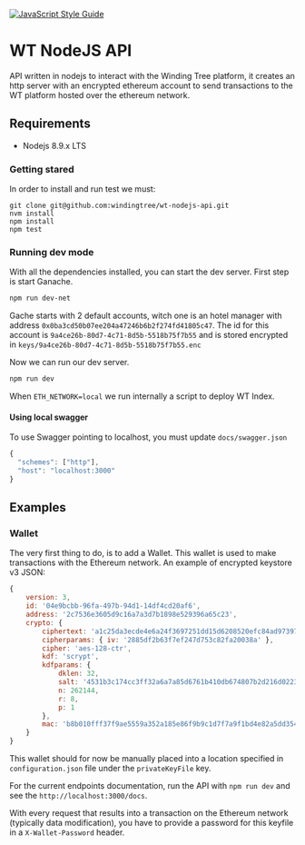 [![JavaScript Style Guide](https://img.shields.io/badge/code_style-standard-brightgreen.svg)](https://standardjs.com)
# WT NodeJS API
API written in nodejs to interact with the Winding Tree platform, it creates an
http server with an encrypted ethereum account to send transactions to the WT
platform hosted over the ethereum network.

## Requirements
- Nodejs 8.9.x LTS

### Getting stared
In order to install and run test we must:
```
git clone git@github.com:windingtree/wt-nodejs-api.git
nvm install
npm install
npm test
```

### Running dev mode
With all the dependencies installed, you can start the dev server.
First step is start Ganache.
```bash
npm run dev-net
```

Gache starts with 2 default accounts, witch one is an hotel manager with address `0x0ba3cd50b07ee204a47246b6b2f274fd41805c47`.
The id for this account is `9a4ce26b-80d7-4c71-8d5b-5518b75f7b55` and is stored
encrypted in `keys/9a4ce26b-80d7-4c71-8d5b-5518b75f7b55.enc`

Now we can run our dev server.
```bash
npm run dev
```
When `ETH_NETWORK=local` we run internally a script to deploy WT Index.

#### Using local swagger

To use Swagger pointing to localhost, you must update `docs/swagger.json`

```javascript
{
  "schemes": ["http"],
  "host": "localhost:3000"
}

```


## Examples
### Wallet
The very first thing to do, is to add a Wallet. This wallet is used to make
transactions with the Ethereum network. An example of encrypted keystore v3
JSON:
```javaScript
{
    version: 3,
    id: '04e9bcbb-96fa-497b-94d1-14df4cd20af6',
    address: '2c7536e3605d9c16a7a3d7b1898e529396a65c23',
    crypto: {
        ciphertext: 'a1c25da3ecde4e6a24f3697251dd15d6208520efc84ad97397e906e6df24d251',
        cipherparams: { iv: '2885df2b63f7ef247d753c82fa20038a' },
        cipher: 'aes-128-ctr',
        kdf: 'scrypt',
        kdfparams: {
            dklen: 32,
            salt: '4531b3c174cc3ff32a6a7a85d6761b410db674807b2d216d022318ceee50be10',
            n: 262144,
            r: 8,
            p: 1
        },
        mac: 'b8b010fff37f9ae5559a352a185e86f9b9c1d7f7a9f1bd4e82a5dd35468fc7f6'
    }
}
```

This wallet should for now be manually placed into a location specified in `configuration.json`
file under the `privateKeyFile` key.

For the current endpoints documentation, run the API with `npm run dev` and see the `http://localhost:3000/docs`.

With every request that results into a transaction on the Ethereum network (typically data modification),
you have to provide a password for this keyfile in a `X-Wallet-Password` header.
